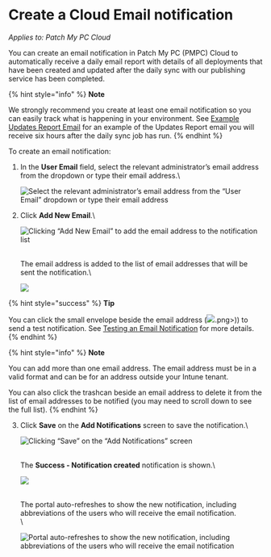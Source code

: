 # Create a Cloud Email notification

_Applies to: Patch My PC Cloud_

You can create an email notification in Patch My PC (PMPC) Cloud to automatically receive a daily email report with details of all deployments that have been created and updated after the daily sync with our publishing service has been completed.

{% hint style="info" %}
**Note**

We strongly recommend you create at least one email notification so you can easily track what is happening in your environment. See [Example Updates Report Email](../../cloud-reference/cloud-email-reference/example-cloud-updates-report-email.md) for an example of the Updates Report email you will receive six hours after the daily sync job has run.
{% endhint %}

To create an email notification:

1.  In the **User Email** field, select the relevant administrator’s email address from the dropdown or type their email address.\


    ![Select the relevant administrator’s email address from the “User Email” dropdown or type their email address](../../../_images/image%20%281917%29.png%20"Select%20the%20relevant%20administrator’s%20email%20address%20from%20the%20\"User%20Email\"%20dropdown%20or%20type%20their%20email%20address")


2.  Click **Add New Email**.\


    ![Clicking “Add New Email” to add the email address to the notification list](../../../_images/image%20%281918%29.png%20"Clicking%20\"Add%20New%20Email\"%20to%20add%20the%20email%20address%20to%20the%20notification%20list")

    \
    The email address is added to the list of email addresses that will be sent the notification.\


    ![](../../../_images/image%20%281916%29.png%20"")

{% hint style="success" %}
**Tip**

You can click the small envelope beside the email address (![](../../../_images/image%20%281900).png>)) to send a test notification. See [Testing an Email Notification](cloud-notifications-reference/test-an-email-notification-in-cloud.md) for more details.
{% endhint %}

{% hint style="info" %}
**Note**

You can add more than one email address. The email address must be in a valid format and can be for an address outside your Intune tenant.

You can also click the trashcan beside an email address to delete it from the list of email addresses to be notified (you may need to scroll down to see the full list).
{% endhint %}

3.  Click **Save** on the **Add Notifications** screen to save the notification.\


    ![Clicking “Save” on the “Add Notifications” screen](../../../_images/image%20%281919%29.png%20"Clicking%20\"Save\"%20on%20the%20\"Add%20Notifications\"%20screen")

    \
    The **Success - Notification created** notification is shown.\


    ![](../../../_images/image%20%281920%29.png%20"")

    \
    The portal auto-refreshes to show the new notification, including abbreviations of the users who will receive the email notification.\
    \


    ![Portal auto-refreshes to show the new notification, including abbreviations of the users who will receive the email notification](../../../_images/image%20%281921%29.png%20"Portal%20auto-refreshes%20to%20show%20the%20new%20notification,%20including%20abbreviations%20of%20the%20users%20who%20will%20receive%20the%20email%20notification")
